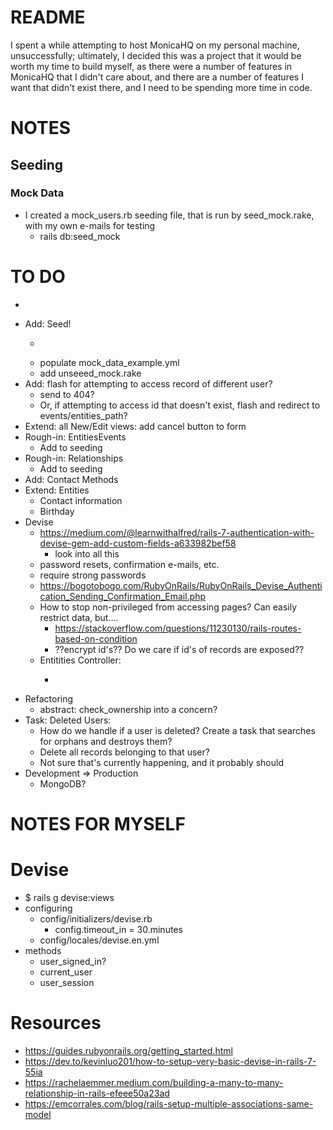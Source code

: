 # README
I spent a while attempting to host MonicaHQ on my personal machine, unsuccessfully; ultimately, I decided this was a project that it would be worth my time to build myself, as there were a number of features in MonicaHQ that I didn't care about, and there are a number of features I want that didn't exist there, and I need to be spending more time in code.

# NOTES
## Seeding
### Mock Data
* I created a mock_users.rb seeding file, that is run by seed_mock.rake, with my own e-mails for testing
  * rails db:seed_mock

# TO DO
* ~~~Rough-in: Events: Controller & Views~~~
* Add: Seed!
  * ~~~check that mock data isn't uploaded to github~~~
  * populate mock_data_example.yml
  * add unseeed_mock.rake
* Add: flash for attempting to access record of different user?
  * send to 404?
  * Or, if attempting to access id that doesn't exist, flash and redirect to events/entities_path?
* Extend: all New/Edit views: add cancel button to form
* Rough-in: EntitiesEvents
  * Add to seeding
* Rough-in: Relationships
  * Add to seeding
* Add: Contact Methods
* Extend: Entities
  * Contact information
  * Birthday
* Devise
  * https://medium.com/@learnwithalfred/rails-7-authentication-with-devise-gem-add-custom-fields-a633982bef58
    * look into all this
  * password resets, confirmation e-mails, etc.
  * require strong passwords
  * https://bogotobogo.com/RubyOnRails/RubyOnRails_Devise_Authentication_Sending_Confirmation_Email.php
  * How to stop non-privileged from accessing pages? Can easily restrict data, but....
    * https://stackoverflow.com/questions/11230130/rails-routes-based-on-condition
    * ??encrypt id's?? Do we care if id's of records are exposed??
  * Entitities Controller:
    * ~~~before_show: check that current_user has access to that id~~~
* Refactoring
  * abstract: check_ownership into a concern?
* Task: Deleted Users:
  * How do we handle if a user is deleted? Create a task that searches for orphans and destroys them?
  * Delete all records belonging to that user?
  * Not sure that's currently happening, and it probably should
* Development => Production
  * MongoDB?
  

# NOTES FOR MYSELF
# Devise
* $ rails g devise:views
* configuring
  * config/initializers/devise.rb
    * config.timeout_in = 30.minutes
  * config/locales/devise.en.yml
* methods
  * user_signed_in?
  * current_user
  * user_session

# Resources
* https://guides.rubyonrails.org/getting_started.html
* https://dev.to/kevinluo201/how-to-setup-very-basic-devise-in-rails-7-55ia
* https://rachelaemmer.medium.com/building-a-many-to-many-relationship-in-rails-efeee50a23ad
* https://emcorrales.com/blog/rails-setup-multiple-associations-same-model